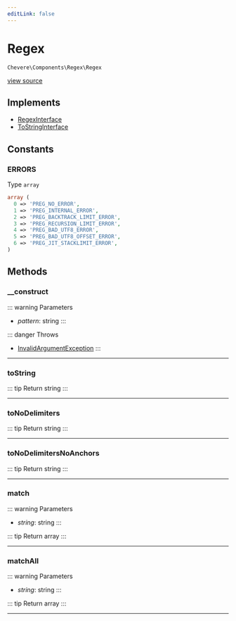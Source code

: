 ```yaml
---
editLink: false
---
```


# Regex

`Chevere\Components\Regex\Regex`

[view source](https://github.com/chevere/chevere/blob/main/src/Chevere/Components/Regex/Regex.php)

## Implements

- [RegexInterface](../../Interfaces/Regex/RegexInterface.md)
- [ToStringInterface](../../Interfaces/Common/ToStringInterface.md)

## Constants

### ERRORS

Type `array`

```php
array (
  0 => 'PREG_NO_ERROR',
  1 => 'PREG_INTERNAL_ERROR',
  2 => 'PREG_BACKTRACK_LIMIT_ERROR',
  3 => 'PREG_RECURSION_LIMIT_ERROR',
  4 => 'PREG_BAD_UTF8_ERROR',
  5 => 'PREG_BAD_UTF8_OFFSET_ERROR',
  6 => 'PREG_JIT_STACKLIMIT_ERROR',
)
```

## Methods

### __construct

::: warning Parameters
- *pattern*: string
:::

::: danger Throws
- [InvalidArgumentException](../../Exceptions/Core/InvalidArgumentException.md) 
:::

---

### toString

::: tip Return
string
:::

---

### toNoDelimiters

::: tip Return
string
:::

---

### toNoDelimitersNoAnchors

::: tip Return
string
:::

---

### match

::: warning Parameters
- *string*: string
:::

::: tip Return
array
:::

---

### matchAll

::: warning Parameters
- *string*: string
:::

::: tip Return
array
:::

---
